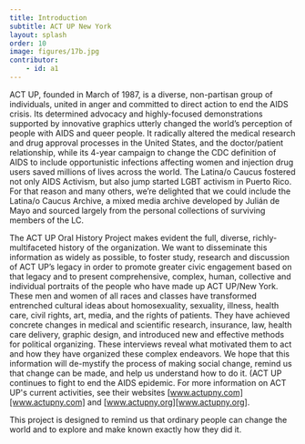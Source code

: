 ```yaml
---
title: Introduction
subtitle: ACT UP New York
layout: splash
order: 10
image: figures/17b.jpg
contributor:
    - id: a1
---
```


ACT UP, founded in March of 1987, is a diverse, non-partisan group of individuals, united in anger and committed to direct action to end the AIDS crisis.  Its determined advocacy and highly-focused demonstrations supported by innovative graphics utterly changed the world’s perception of people with AIDS and queer people.  It radically altered the medical research and drug approval processes in the United States, and the doctor/patient relationship, while its 4-year campaign to change the CDC definition of AIDS to include opportunistic infections affecting women and injection drug users saved millions of lives across the world.  The Latina/o Caucus fostered not only AIDS Activism, but also jump started LGBT activism in Puerto Rico.  For that reason and many others, we’re delighted that we could include the Latina/o Caucus Archive, a mixed media archive developed by Julián de Mayo and sourced largely from the personal collections of surviving members of the LC.

The ACT UP Oral History Project makes evident the full, diverse, richly-multifaceted history of the organization.  We want to disseminate this information as widely as possible, to foster study, research and discussion of ACT UP’s legacy in order to promote greater civic engagement based on that legacy and to present comprehensive, complex, human, collective and individual portraits of the people who have made up ACT UP/New York.  These men and women of all races and classes have transformed entrenched cultural ideas about homosexuality, sexuality, illness, health care, civil rights, art, media, and the rights of patients. They have achieved concrete changes in medical and scientific research, insurance, law, health care delivery, graphic design, and introduced new and effective methods for political organizing. These interviews reveal what motivated them to act and how they have organized these complex endeavors. We hope that this information will de-mystify the process of making social change, remind us that change can be made, and help us understand how to do it. (ACT UP continues to fight to end the AIDS epidemic. For more information on ACT UP's current activities, see their websites [www.actupny.com][www.actupny.com] and [www.actupny.org][www.actupny.org].

This project is designed to remind us that ordinary people can change the world and to explore and make known exactly how they did it.

[www.actupny.com]: www.actupny.com
[www.actupny.org]: www.actupny.org